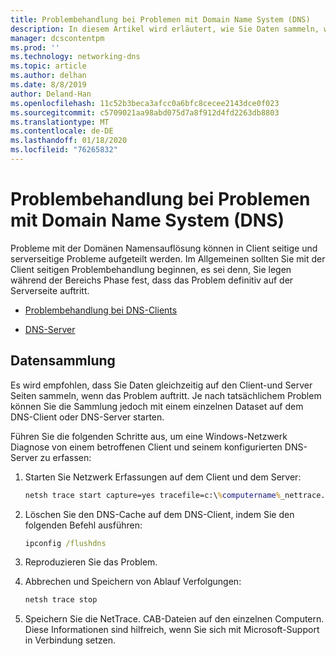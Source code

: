 ```yaml
---
title: Problembehandlung bei Problemen mit Domain Name System (DNS)
description: In diesem Artikel wird erläutert, wie Sie Daten sammeln, wenn DNS-Probleme auftreten.
manager: dcscontentpm
ms.prod: ''
ms.technology: networking-dns
ms.topic: article
ms.author: delhan
ms.date: 8/8/2019
author: Deland-Han
ms.openlocfilehash: 11c52b3beca3afcc0a6bfc8cecee2143dce0f023
ms.sourcegitcommit: c5709021aa98abd075d7a8f912d4fd2263db8803
ms.translationtype: MT
ms.contentlocale: de-DE
ms.lasthandoff: 01/18/2020
ms.locfileid: "76265832"
---
```

# <a name="troubleshooting-domain-name-system-dns-issues"></a>Problembehandlung bei Problemen mit Domain Name System (DNS)
 
Probleme mit der Domänen Namensauflösung können in Client seitige und serverseitige Probleme aufgeteilt werden. Im Allgemeinen sollten Sie mit der Client seitigen Problembehandlung beginnen, es sei denn, Sie legen während der Bereichs Phase fest, dass das Problem definitiv auf der Serverseite auftritt.

- [Problembehandlung bei DNS-Clients](troubleshoot-dns-client.md)

- [DNS-Server](troubleshoot-dns-server.md)
 
## <a name="data-collection"></a>Datensammlung
 
Es wird empfohlen, dass Sie Daten gleichzeitig auf den Client-und Server Seiten sammeln, wenn das Problem auftritt. Je nach tatsächlichem Problem können Sie die Sammlung jedoch mit einem einzelnen Dataset auf dem DNS-Client oder DNS-Server starten.
 
Führen Sie die folgenden Schritte aus, um eine Windows-Netzwerk Diagnose von einem betroffenen Client und seinem konfigurierten DNS-Server zu erfassen:

1. Starten Sie Netzwerk Erfassungen auf dem Client und dem Server:

   ```cmd
   netsh trace start capture=yes tracefile=c:\%computername%_nettrace.etl
   ```

2. Löschen Sie den DNS-Cache auf dem DNS-Client, indem Sie den folgenden Befehl ausführen:

   ```cmd
   ipconfig /flushdns
   ```

3. Reproduzieren Sie das Problem.

4. Abbrechen und Speichern von Ablauf Verfolgungen:

   ```cmd
   netsh trace stop
   ```

5. Speichern Sie die NetTrace. CAB-Dateien auf den einzelnen Computern. Diese Informationen sind hilfreich, wenn Sie sich mit Microsoft-Support in Verbindung setzen.